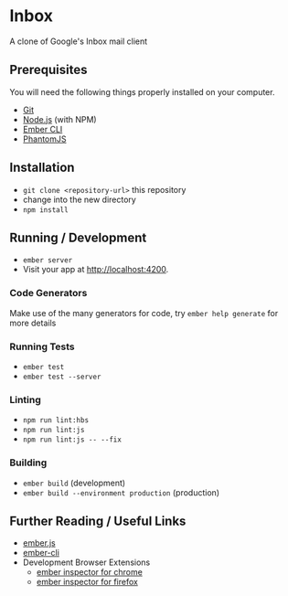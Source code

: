 # Inbox

A clone of Google's Inbox mail client

## Prerequisites

You will need the following things properly installed on your computer.

*   [Git](http://git-scm.com/)
*   [Node.js](http://nodejs.org/) (with NPM)
*   [Ember CLI](http://www.ember-cli.com/)
*   [PhantomJS](http://phantomjs.org/)

## Installation

*   `git clone <repository-url>` this repository
*   change into the new directory
*   `npm install`

## Running / Development

*   `ember server`
*   Visit your app at [http://localhost:4200](http://localhost:4200).

### Code Generators

Make use of the many generators for code, try `ember help generate` for more details

### Running Tests

* `ember test`
* `ember test --server`

### Linting

* `npm run lint:hbs`
* `npm run lint:js`
* `npm run lint:js -- --fix`

### Building

*   `ember build` (development)
*   `ember build --environment production` (production)

## Further Reading / Useful Links

*   [ember.js](http://emberjs.com/)
*   [ember-cli](http://www.ember-cli.com/)
*   Development Browser Extensions
    *   [ember inspector for chrome](https://chrome.google.com/webstore/detail/ember-inspector/bmdblncegkenkacieihfhpjfppoconhi)
    *   [ember inspector for firefox](https://addons.mozilla.org/en-US/firefox/addon/ember-inspector/)
